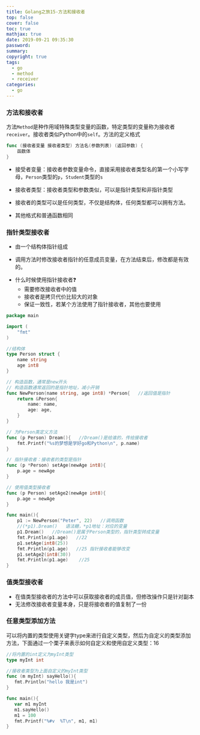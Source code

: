 ```yaml
---
title: Golang之旅15-方法和接收者
top: false
cover: false
toc: true
mathjax: true
date: 2019-09-21 09:35:30
password:
summary:
copyright: true
tags: 
  - go
  - method
  - receiver
categories:
  - go
---
```


### 方法和接收者

方法`Method`是种作用域特殊类型变量的函数，特定类型的变量称为接收者`receiver`。接收者类似Python中的`self`。方法的定义格式

```go
func (接收者变量 接收者类型) 方法名(参数列表) (返回参数) {
    函数体
}
```

- 接受者变量：接收者参数变量命令，直接采用接收者类型名的第一个小写字母，`Person`类型的`p`，`Student`类型的`s`

- 接收者类型：接收者类型和参数类似，可以是指针类型和非指针类型
- 接收者的类型可以是任何类型，不仅是结构体，任何类型都可以拥有方法。
- 其他格式和普通函数相同



### 指针类型接收者

- 由一个结构体指针组成

- 调用方法时修改接收者指针的任意成员变量，在方法结束后，修改都是有效的。



<!-- MORE -->

- 什么时候使用指针接收者:question:
  - 需要修改接收者中的值
  - 接收者是拷贝代价比较大的对象
  - 保证一致性，若某个方法使用了指针接收者，其他也要使用

```go
package main

import (
	"fmt"
)

//结构体
type Person struct {
	name string
	age int8
}

// 构造函数，通常是new开头
// 构造函数通常返回的是指针地址，减小开销
func NewPerson(name string, age int8) *Person{   //返回值是指针
	return &Person{
		name: name,
		age: age,
	}
}

// 为Person类定义方法
func (p Person) Dream(){   //Dream()是给谁的，传给接收者
	fmt.Printf("%s的梦想是学好go和Python\n", p.name)
}

// 指针接收者：接收者的类型是指针
func (p *Person) setAge(newAge int8){
	p.age = newAge
}

// 使用值类型接收者
func (p Person) setAge2(newAge int8){
	p.age = newAge
}

func main(){
	p1 := NewPerson("Peter", 22)   //调用函数
	//(*p1).Dream()   语法糖，*p1地址：对应的变量
	p1.Dream()   //Dream()是属于Person类型的，指针类型转成变量
	fmt.Println(p1.age)   //22
	p1.setAge(int8(25))
	fmt.Println(p1.age)   //25 指针接收者能够改变  
	p1.setAge2(int8(30))
	fmt.Println(p1.age)    //25
}
```

### 值类型接收者

- 在值类型接收者的方法中可以获取接收者的成员值，但修改操作只是针对副本
- 无法修改接收者变量本身，只是将接收者的值复制了一份

### 任意类型添加方法

可以将内置的类型使用关键字type来进行自定义类型，然后为自定义的类型添加方法，下面通过一个栗子来表示如何自定义和使用自定义类型：16

```go
//将内置的int定义为myInt类型
type myInt int

//接收者类型为上面自定义的myInt类型
func (m myInt) sayHello(){
   fmt.Println("hello 我是int")
}

func main(){
   var m1 myInt
   m1.sayHello()
   m1 = 100
   fmt.Printf("%#v  %T\n", m1, m1)
}
```

